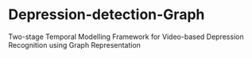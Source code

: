 # Depression-detection-Graph
Two-stage Temporal Modelling Framework for Video-based Depression Recognition using Graph Representation
